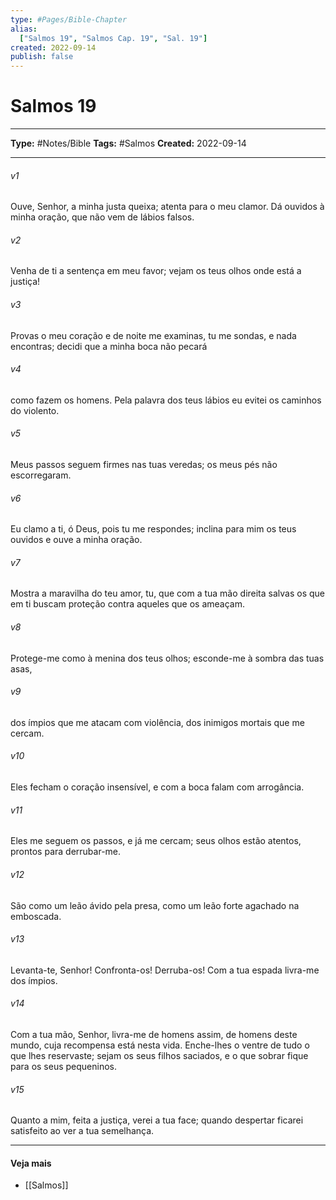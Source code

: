 ```yaml
---
type: #Pages/Bible-Chapter
alias:
  ["Salmos 19", "Salmos Cap. 19", "Sal. 19"]
created: 2022-09-14
publish: false
---
```


# Salmos 19

---

**Type:** #Notes/Bible
**Tags:** #Salmos
**Created:** 2022-09-14

---

###### v1
Ouve, Senhor, a minha justa queixa; atenta para o meu clamor. Dá ouvidos à minha oração, que não vem de lábios falsos.
###### v2
Venha de ti a sentença em meu favor; vejam os teus olhos onde está a justiça!
###### v3
Provas o meu coração e de noite me examinas, tu me sondas, e nada encontras; decidi que a minha boca não pecará
###### v4
como fazem os homens. Pela palavra dos teus lábios eu evitei os caminhos do violento.
###### v5
Meus passos seguem firmes nas tuas veredas; os meus pés não escorregaram.
###### v6
Eu clamo a ti, ó Deus, pois tu me respondes; inclina para mim os teus ouvidos e ouve a minha oração.
###### v7
Mostra a maravilha do teu amor, tu, que com a tua mão direita salvas os que em ti buscam proteção contra aqueles que os ameaçam.
###### v8
Protege-me como à menina dos teus olhos; esconde-me à sombra das tuas asas,
###### v9
dos ímpios que me atacam com violência, dos inimigos mortais que me cercam.
###### v10
Eles fecham o coração insensível, e com a boca falam com arrogância.
###### v11
Eles me seguem os passos, e já me cercam; seus olhos estão atentos, prontos para derrubar-me.
###### v12
São como um leão ávido pela presa, como um leão forte agachado na emboscada.
###### v13
Levanta-te, Senhor! Confronta-os! Derruba-os! Com a tua espada livra-me dos ímpios.
###### v14
Com a tua mão, Senhor, livra-me de homens assim, de homens deste mundo, cuja recompensa está nesta vida. Enche-lhes o ventre de tudo o que lhes reservaste; sejam os seus filhos saciados, e o que sobrar fique para os seus pequeninos.
###### v15
Quanto a mim, feita a justiça, verei a tua face; quando despertar ficarei satisfeito ao ver a tua semelhança.


---

#### Veja mais

- [[Salmos]]

